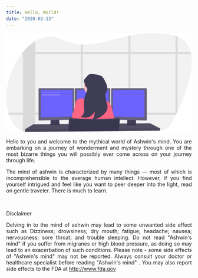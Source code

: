 ```yaml
---
title: Hello, World!
date: "2020-02-13"
---
```


![cover](./cover.svg)

<div align="justify">

Hello to you and welcome to the mythical world of Ashwin's mind. You are embarking on a journey of wonderment and mystery through one of the most bizarre things you will possibly ever come across on your journey through life.

The mind of ashwin is characterized by many things — most of which is incomprehensible to the average human intellect. However, if you find yourself intrigued and feel like you want to peer deeper into the light, read on gentle traveler. There is much to learn.

<br>

<span class="pl-corl">Disclaimer</span>

Delving in to the mind of ashwin may lead to some unwanted side effect such as Dizziness; drowsiness; dry mouth; fatigue; headache; nausea; nervousness; sore throat; and trouble sleeping. Do not read "Ashwin's mind" if you suffer from migranes or high blood pressure, as doing so may lead to an exacerbation of such conditions. Please note - some side effects of "Ashwin's mind" may not be reported. Always consult your doctor or healthcare specialist before reading "Ashwin's mind" . You may also report side effects to the FDA at http://www.fda.gov

</div>
